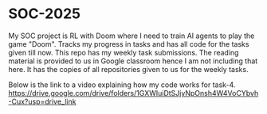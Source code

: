 # SOC-2025
My SOC project is RL with Doom where I need to train AI agents to play the game "Doom".
Tracks my progress in tasks and has all code for the tasks given till now.
This repo has my weekly task submissions. 
The reading material is provided to us in Google classroom hence I am not including that here.
It has the copies of all repositories given to us for the weekly tasks.

Below is the link to a video explaining how my code works for task-4.
https://drive.google.com/drive/folders/1GXWIuiDtSJjyNpOnsh4W4VoCYbvh-Cux?usp=drive_link
